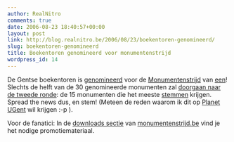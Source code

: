 ```yaml
---
author: RealNitro
comments: true
date: 2006-08-23 18:40:57+00:00
layout: post
link: http://blog.realnitro.be/2006/08/23/boekentoren-genomineerd/
slug: boekentoren-genomineerd
title: Boekentoren genomineerd voor monumentenstrijd
wordpress_id: 14
---
```


De Gentse boekentoren is [genomineerd](http://www.monumentenstrijd.be/monumenten_master/monumenten/mms_ovl_gent/index.shtml) voor de [Monumentenstrijd](http://www.monumentenstrijd.be/) van [een](http://www.een.be/)! Slechts de helft van de 30 genomineerde monumenten zal [doorgaan naar de tweede ronde](http://blog.vrt.be/index.php?blog=31&title=monumentenstrijd_gaat_van_start&more=1&c=1&tb=1&pb=1): de 15 monumenten die het meeste [stemmen](http://www.monumentenstrijd.be/VRTPoll/poll.do?pid=21866ec67f00000201e89539d4141813&brandId=mmstrijd) krijgen. Spread the news dus, en stem! (Meteen de reden waarom ik dit op [Planet UGent](http://www.planetugent.be) wil krijgen :-p ).

Voor de fanatici: In de [downloads sectie](http://www.monumentenstrijd.be/monumenten_master/partners/mms_campagnevoer/index.shtml) van [monumentenstrijd.be](http://www.monumentenstrijd.be/) vind je het nodige promotiemateriaal.